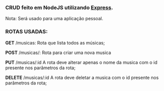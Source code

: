 ### CRUD feito em NodeJS utilizando [Express](https://expressjs.com/pt-br/).

Nota: Será usado para uma aplicação pessoal.

### ROTAS USADAS:
**GET** /musicas: Rota que lista todos as músicas;

**POST** /musicas/: Rota para criar uma nova musica

**PUT** /musicas/:id A rota deve alterar apenas o nome da musica com o id presente nos parâmetros da rota;

**DELETE** /musicas/:id A rota deve deletar a musica com o id presente nos parâmetros da rota;
